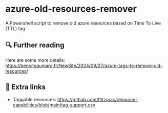 # azure-old-resources-remover
A Powershell script to remove old azure resources based on Time To Live (TTL) tag

## 🔍 Further reading
Here are some more details: https://benoitgaumard.fr/NewSite/2024/09/27/azure-tags-to-remove-old-resources/

## 📖 Extra links
- Taggable resources: https://github.com/tfitzmac/resource-capabilities/blob/main/tag-support.csv